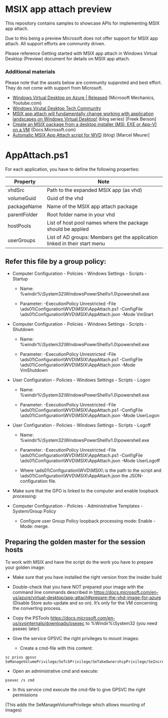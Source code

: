 # MSIX app attach preview 

This repository contains samples to showcase APIs for implementing MSIX app attach. 

Due to this being a preview Microsoft does not offer support for MSIX app attach. All support efforts are community driven. 

Please reference Getting started with MSIX app attach in Windows Virtual Desktop (Preview) document for details on MSIX app attach.

### Additional materials

Please note that the assets below are community supproted and best effort. They do not come with support from Microsoft. 

* [Windows Virtual Desktop on Azure | Released](https://www.youtube.com/watch?v=QLDu6QVohEI) (Microsoft Mechanics, Youtube.com)
* [Windows Virutal Desktop Tech Community](https://techcommunity.microsoft.com/t5/Windows-Virtual-Desktop/bd-p/WindowsVirtualDesktop) 
* [MSIX app attach will fundamentally change working with application landscapes on Windows Virtual Desktop!](https://blogs.msdn.microsoft.com/rds/2015/07/13/azure-resource-manager-template-for-rds-deployment) (blog series) [Freek Berson] 
* [Create an MSIX package from a desktop installer (MSI, EXE or App-V) on a VM](https://docs.microsoft.com/en-us/windows/msix/packaging-tool/create-app-package-msi-vm) (Docs.Microsoft.com)
* [Automatic MSIX App Attach script for WVD](https://blog.itprocloud.de/Automatic-MSIX-app-attach-scripts/) (blog) [Marcel Meurer]

# AppAttach.ps1
For each application, you have to define the following properties:

Property |	Note
--------|-------
vhdSrc | Path to the expanded MSIX app (as vhd)
volumeGuid |	Guid of the vhd
packageName |	Name of the MSIX app attach package
parentFolder |	Root folder name in your vhd
hostPools |	List of host pool names where the package should be applied
userGroups |	List of AD groups: Members get the application linked in their start menu

## Refer this file by a group policy:

- Computer Configuration - Policies - Windows Settings - Scripts - Startup

  - Name: %windir%\System32\WindowsPowerShell\v1.0\powershell.exe

  - Parameter: -ExecutionPolicy Unrestricted -File \ads01\Configuration\WVD\MSIX\AppAttach.ps1 -ConfigFile \\ads01\Configuration\WVD\MSIX\AppAttach.json -Mode VmStart

- Computer Configuration - Policies - Windows Settings - Scripts - Shutdown

  - Name: %windir%\System32\WindowsPowerShell\v1.0\powershell.exe

  - Parameter: -ExecutionPolicy Unrestricted -File \ads01\Configuration\WVD\MSIX\AppAttach.ps1 -ConfigFile \\ads01\Configuration\WVD\MSIX\AppAttach.json -Mode VmShutdown

- User Configuration - Policies - Windows Settings - Scripts - Logon

  - Name: %windir%\System32\WindowsPowerShell\v1.0\powershell.exe

  - Parameter: -ExecutionPolicy Unrestricted -File \ads01\Configuration\WVD\MSIX\AppAttach.ps1 -ConfigFile \ads01\Configuration\WVD\MSIX\AppAttach.json -Mode UserLogon

- User Configuration - Policies - Windows Settings - Scripts - Logoff

  - Name: %windir%\System32\WindowsPowerShell\v1.0\powershell.exe

  - Parameter: -ExecutionPolicy Unrestricted -File \ads01\Configuration\WVD\MSIX\AppAttach.ps1 -ConfigFile \\ads01\Configuration\WVD\MSIX\AppAttach.json -Mode UserLogoff

  - Where \\ads01\Configuration\WVD\MSIX\ is the path to the script and \\ads01\Configuration\WVD\MSIX\AppAttach.json the JSON-configuration file.

- Make sure that the GPO is linked to the computer and enable loopback processing:

- Computer Configuration - Policies - Administrative Templates - System/Group Policy

  - Configure user Group Policy loopback processing mode: Enable - Mode: merge.

## Preparing the golden master for the session hosts
To work with MSIX and have the script do the work you have to prepare your golden image:

- Make sure that you have installed the right version from the insider build

- Double-check that you have NOT prepared your image with the command line commands described in https://docs.microsoft.com/en-us/azure/virtual-desktop/app-attach#prepare-the-vhd-image-for-azure (Disable Store auto-update and so on). It’s only for the VM concerning the converting process.

- Copy the PSTools https://docs.microsoft.com/en-us/sysinternals/downloads/psexec to %Windir%\System32 (you need psexec later)

- Give the service GPSVC the right privileges to mount images:

  - Create a cmd-file with this content:
```
sc privs gpsvc SeManageVolumePrivilege/SeTcbPrivilege/SeTakeOwnershipPrivilege/SeIncreaseQuotaPrivilege/SeAssignPrimaryTokenPrivilege/SeSecurityPrivilege/SeChangeNotifyPrivilege/SeCreatePermanentPrivilege/SeShutdownPrivilege/SeLoadDriverPrivilege/SeRestorePrivilege/SeBackupPrivilege/SeCreatePagefilePrivilege
```
  - Open an administrative cmd and execute:
```
psexec /s cmd
```
  - In this service cmd execute the cmd-file to give GPSVC the right permissions

(This adds the SeManageVolumePrivilege which allows mounting of images)

